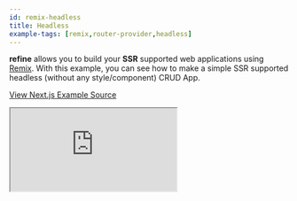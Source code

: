 ```yaml
---
id: remix-headless
title: Headless
example-tags: [remix,router-provider,headless]
---
```


**refine** allows you to build your **SSR** supported web applications using [Remix](https://remix.run/). With this example, you can see how to make a simple SSR supported headless (without any style/component) CRUD App.



[View Next.js Example Source](https://github.com/refinedev/refine/tree/master/examples/remix-headless)

<iframe loading="lazy" src="https://stackblitz.com/github/refinedev/refine/tree/master/examples/remix-headless/?embed=1&view=preview&theme=dark&preset=node&ctl=1"
style={{width: "100%", height:"80vh", border: "0px", borderRadius: "8px", overflow:"hidden"}}
    title="refine-remix-headless-example"
></iframe>

